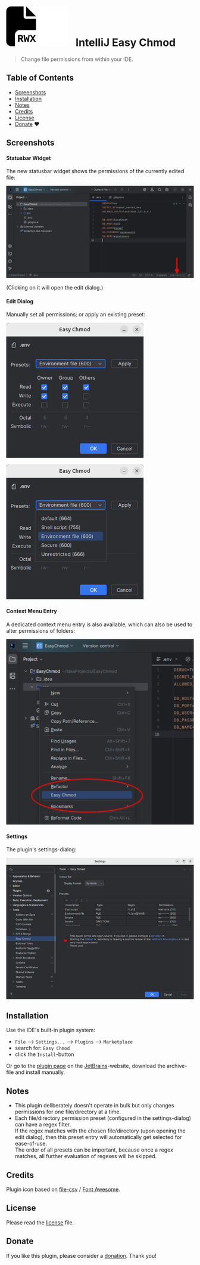 # ![IntelliJ Easy Chmod](src/main/resources/META-INF/pluginIcon.png#gh-light-mode-only) ![IntelliJ Easy Chmod](src/main/resources/META-INF/pluginIcon_dark.png#gh-dark-mode-only) &nbsp; IntelliJ Easy Chmod

> Change file permissions from within your IDE.

## Table of Contents

* [Screenshots](#screenshots)
* [Installation](#installation)
* [Notes](#notes)
* [Credits](#credits)
* [License](#license)
* [Donate](#donate) :heart:

## Screenshots

#### Statusbar Widget

The new statusbar widget shows the permissions of the currently edited file:

![statusbar](screenshots/statusbar.png)

(Clicking on it will open the edit dialog.)

#### Edit Dialog 

Manually set all permissions; or apply an existing preset:

![dialog](screenshots/dialog.png)

![dialog_presets](screenshots/dialog_presets.png)

#### Context Menu Entry

A dedicated context menu entry is also available, which can also be used to alter permissions of folders:

![contextmenu](screenshots/contextmenu.png)

#### Settings

The plugin's settings-dialog:

![settings](screenshots/settings.png)

## Installation

Use the IDE's built-in plugin system:

* `File` --> `Settings...` --> `Plugins` --> `Marketplace`
* search for: `Easy Chmod`
* click the `Install`-button

Or go to the [plugin page](https://plugins.jetbrains.com/plugin/27492-easy-chmod) on the [JetBrains](https://www.jetbrains.com)-website, download the archive-file and install manually.

## Notes

* This plugin deliberately doesn't operate in bulk but only changes permissions for one file/directory at a time. 
* Each file/directory permission preset (configured in the settings-dialog) can have a regex filter.  
  If the regex matches with the chosen file/directory (upon opening the edit dialog), then this preset entry will automatically get selected for ease-of-use.  
  The order of all presets can be important, because once a regex matches, all further evaluation of regexes will be skipped.

## Credits

Plugin icon based on [file-csv](https://fontawesome.com/icons/file-csv?f=classic&s=solid) / [Font Awesome](https://fontawesome.com).

## License

Please read the [license](LICENSE) file.

## Donate

If you like this plugin, please consider a [donation](https://paypal.me/AchimSeufert). Thank you!
